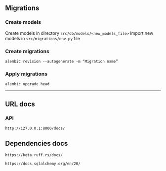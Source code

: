 ## Migrations ##

### Create models ###
Create models in directory `src/db/models/<new_models_file>`
Import new models in `src/migrations/env.py` file

### Create migrations ###
`alembic revision --autogenerate -m “Migration name”`

### Apply migrations ###
`alembic upgrade head`

---

## URL docs ##

### API ###
`http://127.0.0.1:8000/docs/`


## Dependencies docs ##

`https://beta.ruff.rs/docs/` 

`https://docs.sqlalchemy.org/en/20/`
